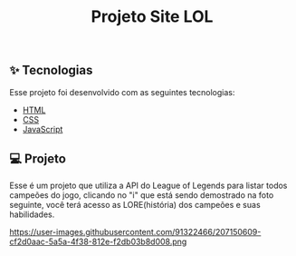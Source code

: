 <h1 align="center">Projeto Site LOL</h1>

<br>

## ✨ Tecnologias

Esse projeto foi desenvolvido com as seguintes tecnologias:

- [HTML](https://developer.mozilla.org/pt-BR/docs/Web/HTML)
- [CSS](https://developer.mozilla.org/pt-BR/docs/Web/CSS)
- [JavaScript](https://developer.mozilla.org/pt-BR/docs/Web/JavaScript)

## 💻 Projeto

Esse é um projeto que utiliza a API do League of Legends para listar todos campeões do jogo, clicando no "i" que está sendo demostrado na foto seguinte, você terá acesso as LORE(história) dos campeões e suas habilidades.

https://user-images.githubusercontent.com/91322466/207150609-cf2d0aac-5a5a-4f38-812e-f2db03b8d008.png
